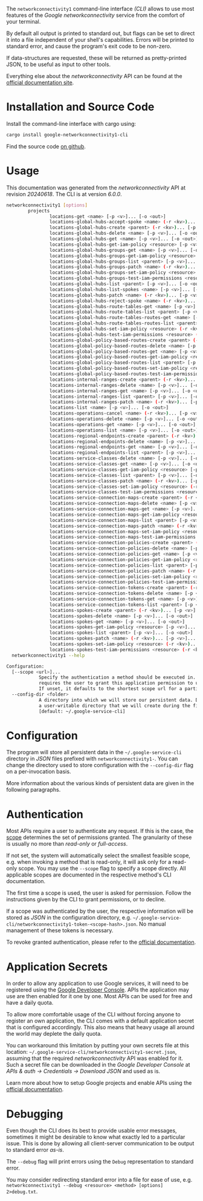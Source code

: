 <!---
DO NOT EDIT !
This file was generated automatically from 'src/generator/templates/cli/README.md.mako'
DO NOT EDIT !
-->
The `networkconnectivity1` command-line interface *(CLI)* allows to use most features of the *Google networkconnectivity* service from the comfort of your terminal.

By default all output is printed to standard out, but flags can be set to direct it into a file independent of your shell's
capabilities. Errors will be printed to standard error, and cause the program's exit code to be non-zero.

If data-structures are requested, these will be returned as pretty-printed JSON, to be useful as input to other tools.

Everything else about the *networkconnectivity* API can be found at the
[official documentation site](https://cloud.google.com/network-connectivity/docs/reference/networkconnectivity/rest).

# Installation and Source Code

Install the command-line interface with cargo using:

```bash
cargo install google-networkconnectivity1-cli
```

Find the source code [on github](https://github.com/Byron/google-apis-rs/tree/main/gen/networkconnectivity1-cli).

# Usage

This documentation was generated from the *networkconnectivity* API at revision *20240618*. The CLI is at version *6.0.0*.

```bash
networkconnectivity1 [options]
        projects
                locations-get <name> [-p <v>]... [-o <out>]
                locations-global-hubs-accept-spoke <name> (-r <kv>)... [-p <v>]... [-o <out>]
                locations-global-hubs-create <parent> (-r <kv>)... [-p <v>]... [-o <out>]
                locations-global-hubs-delete <name> [-p <v>]... [-o <out>]
                locations-global-hubs-get <name> [-p <v>]... [-o <out>]
                locations-global-hubs-get-iam-policy <resource> [-p <v>]... [-o <out>]
                locations-global-hubs-groups-get <name> [-p <v>]... [-o <out>]
                locations-global-hubs-groups-get-iam-policy <resource> [-p <v>]... [-o <out>]
                locations-global-hubs-groups-list <parent> [-p <v>]... [-o <out>]
                locations-global-hubs-groups-patch <name> (-r <kv>)... [-p <v>]... [-o <out>]
                locations-global-hubs-groups-set-iam-policy <resource> (-r <kv>)... [-p <v>]... [-o <out>]
                locations-global-hubs-groups-test-iam-permissions <resource> (-r <kv>)... [-p <v>]... [-o <out>]
                locations-global-hubs-list <parent> [-p <v>]... [-o <out>]
                locations-global-hubs-list-spokes <name> [-p <v>]... [-o <out>]
                locations-global-hubs-patch <name> (-r <kv>)... [-p <v>]... [-o <out>]
                locations-global-hubs-reject-spoke <name> (-r <kv>)... [-p <v>]... [-o <out>]
                locations-global-hubs-route-tables-get <name> [-p <v>]... [-o <out>]
                locations-global-hubs-route-tables-list <parent> [-p <v>]... [-o <out>]
                locations-global-hubs-route-tables-routes-get <name> [-p <v>]... [-o <out>]
                locations-global-hubs-route-tables-routes-list <parent> [-p <v>]... [-o <out>]
                locations-global-hubs-set-iam-policy <resource> (-r <kv>)... [-p <v>]... [-o <out>]
                locations-global-hubs-test-iam-permissions <resource> (-r <kv>)... [-p <v>]... [-o <out>]
                locations-global-policy-based-routes-create <parent> (-r <kv>)... [-p <v>]... [-o <out>]
                locations-global-policy-based-routes-delete <name> [-p <v>]... [-o <out>]
                locations-global-policy-based-routes-get <name> [-p <v>]... [-o <out>]
                locations-global-policy-based-routes-get-iam-policy <resource> [-p <v>]... [-o <out>]
                locations-global-policy-based-routes-list <parent> [-p <v>]... [-o <out>]
                locations-global-policy-based-routes-set-iam-policy <resource> (-r <kv>)... [-p <v>]... [-o <out>]
                locations-global-policy-based-routes-test-iam-permissions <resource> (-r <kv>)... [-p <v>]... [-o <out>]
                locations-internal-ranges-create <parent> (-r <kv>)... [-p <v>]... [-o <out>]
                locations-internal-ranges-delete <name> [-p <v>]... [-o <out>]
                locations-internal-ranges-get <name> [-p <v>]... [-o <out>]
                locations-internal-ranges-list <parent> [-p <v>]... [-o <out>]
                locations-internal-ranges-patch <name> (-r <kv>)... [-p <v>]... [-o <out>]
                locations-list <name> [-p <v>]... [-o <out>]
                locations-operations-cancel <name> (-r <kv>)... [-p <v>]... [-o <out>]
                locations-operations-delete <name> [-p <v>]... [-o <out>]
                locations-operations-get <name> [-p <v>]... [-o <out>]
                locations-operations-list <name> [-p <v>]... [-o <out>]
                locations-regional-endpoints-create <parent> (-r <kv>)... [-p <v>]... [-o <out>]
                locations-regional-endpoints-delete <name> [-p <v>]... [-o <out>]
                locations-regional-endpoints-get <name> [-p <v>]... [-o <out>]
                locations-regional-endpoints-list <parent> [-p <v>]... [-o <out>]
                locations-service-classes-delete <name> [-p <v>]... [-o <out>]
                locations-service-classes-get <name> [-p <v>]... [-o <out>]
                locations-service-classes-get-iam-policy <resource> [-p <v>]... [-o <out>]
                locations-service-classes-list <parent> [-p <v>]... [-o <out>]
                locations-service-classes-patch <name> (-r <kv>)... [-p <v>]... [-o <out>]
                locations-service-classes-set-iam-policy <resource> (-r <kv>)... [-p <v>]... [-o <out>]
                locations-service-classes-test-iam-permissions <resource> (-r <kv>)... [-p <v>]... [-o <out>]
                locations-service-connection-maps-create <parent> (-r <kv>)... [-p <v>]... [-o <out>]
                locations-service-connection-maps-delete <name> [-p <v>]... [-o <out>]
                locations-service-connection-maps-get <name> [-p <v>]... [-o <out>]
                locations-service-connection-maps-get-iam-policy <resource> [-p <v>]... [-o <out>]
                locations-service-connection-maps-list <parent> [-p <v>]... [-o <out>]
                locations-service-connection-maps-patch <name> (-r <kv>)... [-p <v>]... [-o <out>]
                locations-service-connection-maps-set-iam-policy <resource> (-r <kv>)... [-p <v>]... [-o <out>]
                locations-service-connection-maps-test-iam-permissions <resource> (-r <kv>)... [-p <v>]... [-o <out>]
                locations-service-connection-policies-create <parent> (-r <kv>)... [-p <v>]... [-o <out>]
                locations-service-connection-policies-delete <name> [-p <v>]... [-o <out>]
                locations-service-connection-policies-get <name> [-p <v>]... [-o <out>]
                locations-service-connection-policies-get-iam-policy <resource> [-p <v>]... [-o <out>]
                locations-service-connection-policies-list <parent> [-p <v>]... [-o <out>]
                locations-service-connection-policies-patch <name> (-r <kv>)... [-p <v>]... [-o <out>]
                locations-service-connection-policies-set-iam-policy <resource> (-r <kv>)... [-p <v>]... [-o <out>]
                locations-service-connection-policies-test-iam-permissions <resource> (-r <kv>)... [-p <v>]... [-o <out>]
                locations-service-connection-tokens-create <parent> (-r <kv>)... [-p <v>]... [-o <out>]
                locations-service-connection-tokens-delete <name> [-p <v>]... [-o <out>]
                locations-service-connection-tokens-get <name> [-p <v>]... [-o <out>]
                locations-service-connection-tokens-list <parent> [-p <v>]... [-o <out>]
                locations-spokes-create <parent> (-r <kv>)... [-p <v>]... [-o <out>]
                locations-spokes-delete <name> [-p <v>]... [-o <out>]
                locations-spokes-get <name> [-p <v>]... [-o <out>]
                locations-spokes-get-iam-policy <resource> [-p <v>]... [-o <out>]
                locations-spokes-list <parent> [-p <v>]... [-o <out>]
                locations-spokes-patch <name> (-r <kv>)... [-p <v>]... [-o <out>]
                locations-spokes-set-iam-policy <resource> (-r <kv>)... [-p <v>]... [-o <out>]
                locations-spokes-test-iam-permissions <resource> (-r <kv>)... [-p <v>]... [-o <out>]
  networkconnectivity1 --help

Configuration:
  [--scope <url>]...
            Specify the authentication a method should be executed in. Each scope
            requires the user to grant this application permission to use it.
            If unset, it defaults to the shortest scope url for a particular method.
  --config-dir <folder>
            A directory into which we will store our persistent data. Defaults to
            a user-writable directory that we will create during the first invocation.
            [default: ~/.google-service-cli]

```

# Configuration

The program will store all persistent data in the `~/.google-service-cli` directory in *JSON* files prefixed with `networkconnectivity1-`.  You can change the directory used to store configuration with the `--config-dir` flag on a per-invocation basis.

More information about the various kinds of persistent data are given in the following paragraphs.

# Authentication

Most APIs require a user to authenticate any request. If this is the case, the [scope][scopes] determines the
set of permissions granted. The granularity of these is usually no more than *read-only* or *full-access*.

If not set, the system will automatically select the smallest feasible scope, e.g. when invoking a
method that is read-only, it will ask only for a read-only scope.
You may use the `--scope` flag to specify a scope directly.
All applicable scopes are documented in the respective method's CLI documentation.

The first time a scope is used, the user is asked for permission. Follow the instructions given
by the CLI to grant permissions, or to decline.

If a scope was authenticated by the user, the respective information will be stored as *JSON* in the configuration
directory, e.g. `~/.google-service-cli/networkconnectivity1-token-<scope-hash>.json`. No manual management of these tokens
is necessary.

To revoke granted authentication, please refer to the [official documentation][revoke-access].

# Application Secrets

In order to allow any application to use Google services, it will need to be registered using the
[Google Developer Console][google-dev-console]. APIs the application may use are then enabled for it
one by one. Most APIs can be used for free and have a daily quota.

To allow more comfortable usage of the CLI without forcing anyone to register an own application, the CLI
comes with a default application secret that is configured accordingly. This also means that heavy usage
all around the world may deplete the daily quota.

You can workaround this limitation by putting your own secrets file at this location:
`~/.google-service-cli/networkconnectivity1-secret.json`, assuming that the required *networkconnectivity* API
was enabled for it. Such a secret file can be downloaded in the *Google Developer Console* at
*APIs & auth -> Credentials -> Download JSON* and used as is.

Learn more about how to setup Google projects and enable APIs using the [official documentation][google-project-new].


# Debugging

Even though the CLI does its best to provide usable error messages, sometimes it might be desirable to know
what exactly led to a particular issue. This is done by allowing all client-server communication to be
output to standard error *as-is*.

The `--debug` flag will print errors using the `Debug` representation to standard error.

You may consider redirecting standard error into a file for ease of use, e.g. `networkconnectivity1 --debug <resource> <method> [options] 2>debug.txt`.


[scopes]: https://developers.google.com/+/api/oauth#scopes
[revoke-access]: http://webapps.stackexchange.com/a/30849
[google-dev-console]: https://console.developers.google.com/
[google-project-new]: https://developers.google.com/console/help/new/
